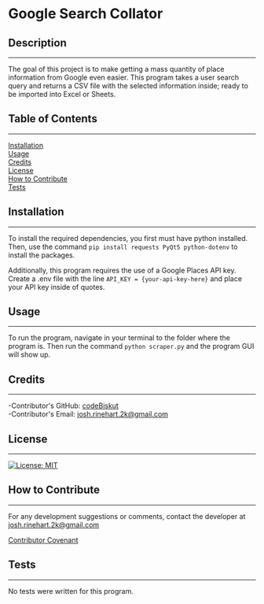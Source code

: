 
  # Google Search Collator   

  ## Description
  ---

  The goal of this project is to make getting a mass quantity of place information from Google even easier. This program takes a user search query and returns a CSV file with the selected information inside; ready to be imported into Excel or Sheets.   

  ## Table of Contents
  ---

  [Installation](#installation)   
  [Usage](#usage)   
  [Credits](#credits)   
  [License](#license)   
  [How to Contribute](#how-to-contribute)   
  [Tests](#tests)   

  ## Installation
  ---

  To install the required dependencies, you first must have python installed. Then, use the command ```pip install requests PyQt5 python-dotenv``` to install the packages.  

  Additionally, this program requires the use of a Google Places API key. Create a .env file with the line ```API_KEY = {your-api-key-here}``` and place your API key inside of quotes. 

  ## Usage
  ---

  To run the program, navigate in your terminal to the folder where the program is. Then run the command ```python scraper.py``` and the program GUI will show up.   

  ## Credits
  ---

  -Contributor's GitHub: [codeBiskut](github.com/codeBiskut)   
  -Contributor's Email: <josh.rinehart.2k@gmail.com>   

  ## License
  ---

  
  [![License: MIT](https://img.shields.io/badge/License-MIT-yellow.svg)](https://opensource.org/licenses/MIT)   

  ## How to Contribute
  ---

  For any development suggestions or comments, contact the developer at josh.rinehart.2k@gmail.com   

  [Contributor Covenant](https://www.contributor-covenant.org/)   

  ## Tests
  ---

  No tests were written for this program.   

  